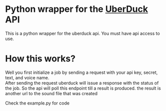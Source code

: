 # Python wrapper for the [UberDuck](https://uberduck.ai) API
This is a python wrapper for the uberduck api. You must have api access to use.

# How this works?
Well you first initialize a job by sending a request with your api key, secret, text, and voice name.\
After sending the request uberduck will issue a response with the status of the job.
So the api will poll this endpoint till a result is produced. the result is another url to the sound file that was created

Check the example.py for code

